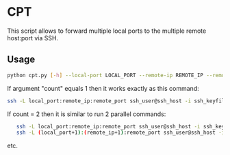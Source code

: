 # CPT

This script allows to forward multiple local ports to the multiple remote host:port via SSH.

## Usage

```bash
python cpt.py [-h] --local-port LOCAL_PORT --remote-ip REMOTE_IP --remote-port REMOTE_PORT [--count COUNT] --ssh-host SSH_HOST [--ssh-port SSH_PORT] --ssh-user  SSH_USER --ssh-keyfile SSH_KEYFILE
```

If argument "count" equals 1 then it works exactly as this command:

```bash
ssh -L local_port:remote_ip:remote_port ssh_user@ssh_host -i ssh_keyfile
```

If count = 2 then it is similar to run 2 parallel commands:

```bash
   ssh -L local_port:remote_ip:remote_port ssh_user@ssh_host -i ssh_keyfile
   ssh -L (local_port+1):(remote_ip+1):remote_port ssh_user@ssh_host -i ssh_keyfile
```

 etc.